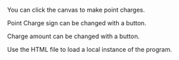 You can click the canvas to make point charges.

Point Charge sign can be changed with a button.

Charge amount can be changed with a button.

Use the HTML file to load a local instance of the program.
